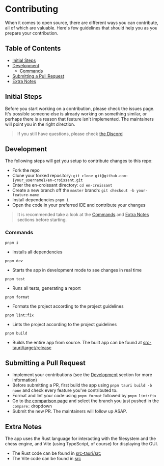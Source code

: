 # Contributing

When it comes to open source, there are different ways you can contribute, all
of which are valuable. Here's few guidelines that should help you as you prepare
your contribution.

## Table of Contents

- [Initial Steps](#initial-steps)
- [Development](#development)
  - [Commands](#commands)
- [Submitting a Pull Request](#submitting-a-pull-request)
- [Extra Notes](#extra-notes)

## Initial Steps

Before you start working on a contribution, please check the issues page. It's possible someone else is already working on something similar, or perhaps there is a reason that feature isn't implemented. The maintainers will point you in the right direction.

> If you still have questions, please check [the Discord](https://discord.gg/tdYzfDbSSW)

## Development

The following steps will get you setup to contribute changes to this repo:

- Fork the repo
- Clone your forked repository: `git clone git@github.com:{your_username}/en-croissant.git`
- Enter the en-croissant directory: `cd en-croissant`
- Create a new branch off the `master` branch: `git checkout -b your-feature-name`
- Install dependencies `pnpm i`
- Open the code in your preferred IDE and contribute your changes

> It is recommended take a look at the [Commands](#commands) and [Extra Notes](#extra-notes) sections before starting.

### Commands

`pnpm i`

- Installs all dependencies

`pnpm dev`

- Starts the app in development mode to see changes in real time

`pnpm test`

- Runs all tests, generating a report

`pnpm format`

- Formats the project according to the project guidelines

`pnpm lint:fix`

- Lints the project according to the project guidelines

`pnpm build`

- Builds the entire app from source. The built app can be found at [src-tauri/target/release](./src-tauri/target/release/)

## Submitting a Pull Request

- Implement your contributions (see the [Development](#development) section for more information)
- Before submitting a PR, first build the app using `pnpm tauri build -b none` and check every feature you've contributed to.
- Format and lint your code using `pnpm format` followed by `pnpm lint:fix`
- Go to [the comparison page](https://github.com/franciscoBSalgueiro/en-croissant/compare) and select the branch you just pushed in the `compare:` dropdown
- Submit the new PR. The maintainers will follow up ASAP.

## Extra Notes

The app uses the Rust language for interacting with the filesystem and the chess engine, and Vite (using TypeScript, of course) for displaying the GUI.

- The Rust code can be found in [src-tauri/src](./src-tauri/src/)
- The Vite code can be found in [src](./src/)
